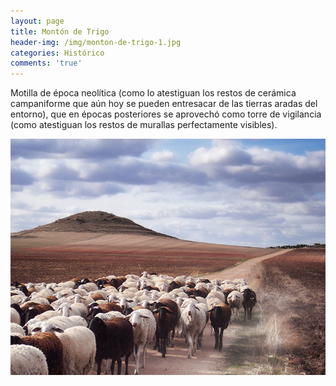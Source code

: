 ```yaml
---
layout: page
title: Montón de Trigo
header-img: /img/monton-de-trigo-1.jpg
categories: Histórico
comments: 'true'
---
```



Motilla de época neolítica (como lo atestiguan los restos de cerámica campaniforme que aún hoy se pueden entresacar de las tierras aradas del entorno), que en épocas posteriores se aprovechó como torre de vigilancia (como atestiguan los restos de murallas perfectamente visibles).

<div class="photos">
<img src="/img/monton-de-trigo-1.jpg" alt="Montón de Trigo">
</div>
